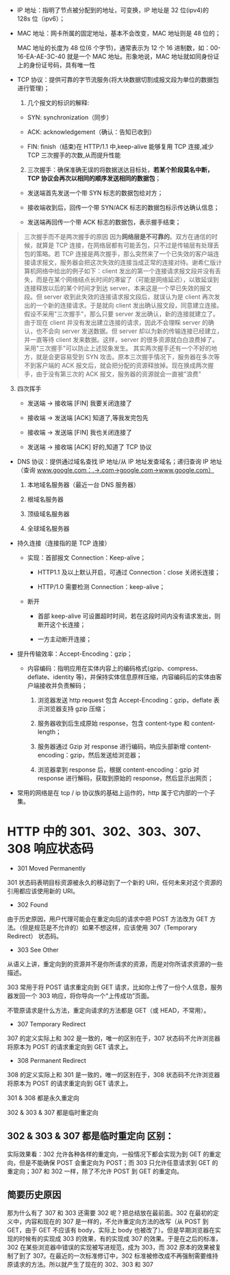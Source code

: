 - IP 地址：指明了节点被分配到的地址，可变换，IP 地址是 32 位(ipv4)的 128s 位（ipv6）；

- MAC 地址：网卡所属的固定地址，基本不会改变，MAC 地址则是 48 位的；

  MAC 地址的长度为 48 位(6 个字节)，通常表示为 12 个 16 进制数，如：00-16-EA-AE-3C-40 就是一个 MAC 地址。形象地说，MAC 地址就如同身份证上的身份证号码，具有唯一性

- TCP 协议：提供可靠的字节流服务(将大块数据切割成报文段为单位的数据包进行管理)；

  1. 几个报文的标识的解释:

  - SYN: synchronization（同步）

  - ACK: acknowledgement（确认：告知已收到）

  - FIN: finish（结束)在 HTTP/1.1 中,keep-alive 能够复用 TCP 连接,减少 TCP 三次握手的次数,从而提升性能

  2.  三次握手：确保准确无误的将数据送达目标处，**若某个阶段莫名中断，TCP 协议会再次以相同的顺序发送相同的数据包**；

  - 发送端首先发送一个带 SYN 标志的数据包给对方；

  - 接收端收到后，回传一个带 SYN/ACK 标志的数据包标示传达确认信息；

  - 发送端再回传一个带 ACK 标志的数据包，表示握手结束；

> 三次握手而不是两次握手的原因
> 因为**网络层是不可靠的**。双方在通信的时候，就算是 TCP 连接，在网络层都有可能丢包，只不过是传输层有处理丢包的策略。若 TCP 连接是两次握手，那么突然来了一个已失效的客户端连接请求报文，服务器会把这次失效的连接当成正常的连接对待。谢希仁版计算机网络中给出的例子如下：client 发出的第一个连接请求报文段并没有丢失，而是在某个网络结点长时间的滞留了（可能是网络延迟），以致延误到连接释放以后的某个时间才到达 server。本来这是一个早已失效的报文段。但 server 收到此失效的连接请求报文段后，就误认为是 client 再次发出的一个新的连接请求。于是就向 client 发出确认报文段，同意建立连接。假设不采用"三次握手"，那么只要 server 发出确认，新的连接就建立了。由于现在 client 并没有发出建立连接的请求，因此不会理睬 server 的确认，也不会向 server 发送数据。但 server 却以为新的传输连接已经建立，并一直等待 client 发来数据。这样，server 的很多资源就白白浪费掉了。采用"三次握手"可以防止上述现象发生。
> 其实两次握手还有一个不好的地方，就是会更容易受到 SYN 攻击。原本三次握手情况下，服务器在多次等不到客户端的 ACK 报文后，就会把分配的资源释放掉。现在换成两次握手，由于没有第三次的 ACK 报文，服务器的资源就会一直被"浪费"

3.  四次挥手

    - 发送端 → 接收端 [FIN] 我要关闭连接了

    - 接收端 → 发送端 [ACK] 知道了,等我发完包先

    - 接收端 → 发送端 [FIN] 我也关闭连接了

    - 发送端 → 接收端 [ACK] 好的,知道了 TCP 协议

- DNS 协议：提供通过域名查找 IP 地址/从 IP 地址发查域名；递归查询 IP 地址（查询 www.google.com：.->.com->google.com->www.google.com）

  1. 本地域名服务器（最近一台 DNS 服务器）

  2. 根域名服务器

  3. 顶级域名服务器

  4. 全球域名服务器

- 持久连接（连接指的是 TCP 连接）

  - 实现：首部报文 Connection：Keep-alive；

    - HTTP1.1 及以上默认开启，可通过 Connection：close 关闭长连接；

    - HTTP/1.0 需要检测 Connection：keep-alive；

  - 断开

    - 首部 keep-alive 可设置超时时间，若在这段时间内没有请求发出，则断开这个长连接；

    - 一方主动断开连接；

- 提升传输效率：Accept-Encoding：gzip；

  - 内容编码：指明应用在实体内容上的编码格式(gzip、compress、deflate、identity 等)，并保持实体信息原样压缩，内容编码后的实体由客户端接收并负责解码；

    1. 浏览器发送 http request 包含 Accept-Encoding：gzip，deflate 表示浏览器支持 gzip 压缩；

    2. 服务器收到后生成原始 response，包含 content-type 和 content-length；

    3. 服务器通过 Gzip 对 response 进行编码，响应头部新增 content-encoding：gzip，然后发送给浏览器；

    4. 浏览器拿到 response 后，根据 content-encoding：gzip 对 response 进行解码，获取到原始的 response，然后显示出网页；

- 常用的网络是在 tcp / ip 协议族的基础上运作的，http 属于它内部的一个子集。

# HTTP 中的 301、302、303、307、308 响应状态码

- 301 Moved Permanently

301 状态码表明目标资源被永久的移动到了一个新的 URI，任何未来对这个资源的引用都应该使用新的 URI。

- 302 Found

由于历史原因，用户代理可能会在重定向后的请求中把 POST 方法改为 GET 方法。（但是规范是不允许的）如果不想这样，应该使用 307（Temporary Redirect） 状态码。

- 303 See Other

从语义上讲，重定向到的资源并不是你所请求的资源，而是对你所请求资源的一些描述。

303 常用于将 POST 请求重定向到 GET 请求，比如你上传了一份个人信息，服务器发回一个 303 响应，将你导向一个“上传成功”页面。

不管原请求是什么方法，重定向请求的方法都是 GET（或 HEAD，不常用）。

- 307 Temporary Redirect

307 的定义实际上和 302 是一致的，唯一的区别在于，307 状态码不允许浏览器将原本为 POST 的请求重定向到 GET 请求上。

- 308 Permanent Redirect

308 的定义实际上和 301 是一致的，唯一的区别在于，308 状态码不允许浏览器将原本为 POST 的请求重定向到 GET 请求上。

301 & 308 都是永久重定向

302 & 303 & 307 都是临时重定向

## 302 & 303 & 307 都是临时重定向 区别：

实际效果看：302 允许各种各样的重定向，一般情况下都会实现为到 GET 的重定向，但是不能确保 POST 会重定向为 POST；而 303 只允许任意请求到 GET 的重定向；307 和 302 一样，除了不允许 POST 到 GET 的重定向。

## 简要历史原因

那为什么有了 307 和 303 还需要 302 呢？把总结放在最前面。302 在最初的定义中，内容和现在的 307 是一样的，不允许重定向方法的改写（从 POST 到 GET，由于 GET 不应该有 body，实际上 body 也被改了）。但是早期浏览器在实现的时候有的实现成 303 的效果，有的实现成 307 的效果。于是在之后的标准，302 在某些浏览器中错误的实现被写进规范，成为 303，而 302 原本的效果被复制了到了 307。在最近的一次标准修订中，302 标准被修改成不再强制需要维持原请求的方法。所以就产生了现在的 302、303 和 307
